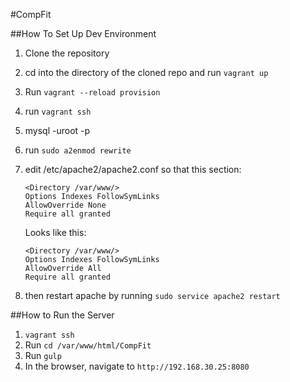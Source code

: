 #CompFit

##How To Set Up Dev Environment

1. Clone the repository
2. cd into the directory of the cloned repo and run `vagrant up`
3. Run `vagrant --reload provision`
4. run `vagrant ssh`
5. mysql -uroot -p
6. run `sudo a2enmod rewrite`
7. edit /etc/apache2/apache2.conf so that this section:

	```
	<Directory /var/www/>
	Options Indexes FollowSymLinks
	AllowOverride None
	Require all granted
	```

	Looks like this:
	
	```
	<Directory /var/www/>
	Options Indexes FollowSymLinks
	AllowOverride All
	Require all granted
	```
8. then restart apache by running `sudo service apache2 restart`

##How to Run the Server
1. `vagrant ssh`
2. Run `cd /var/www/html/CompFit`
3. Run `gulp`
4. In the browser, navigate to `http://192.168.30.25:8080`